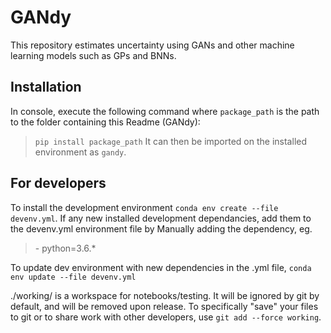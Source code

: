 # GANdy
This repository estimates uncertainty using GANs and other machine learning models such as  GPs and BNNs.

## Installation
In console, execute the following command where <code>package_path</code> is the path to the folder containing this Readme (GANdy):
> <code>pip install package_path</code>
It can then be imported on the installed environment as <code>gandy</code>.

## For developers
To install the development environment <code>conda env create --file devenv.yml</code>.
If any new installed development dependancies, add them to the devenv.yml environment file by Manually adding the dependency, eg. 
>  \- python=3.6.*

To update dev environment with new dependencies in the .yml file, <code>conda env update --file devenv.yml</code>

./working/ is a workspace for notebooks/testing. It will be ignored by git by default, and will be removed upon release. To specifically "save" your files to git or to share work with other developers, use <code>git add --force working</code>.
